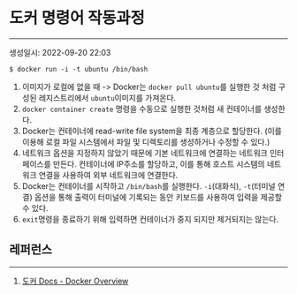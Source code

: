# 도커 명령어 작동과정
---
생성일시: 2022-09-20 22:03

```shell
$ docker run -i -t ubuntu /bin/bash
```
1. 이미지가 로컬에 없을 때 -> Docker는 ``docker pull ubuntu``를 실행한 것 처럼 구성된 레지스트리에서 ``ubuntu``이미지를 가져온다.
2. ``docker container create`` 명령을 수동으로 실행한 것처럼 새 컨테이너를 생성한다.
3. Docker는 컨테이너에 read-write file system을 최종 계층으로 할당한다. (이를 이용해 로컬 파일 시스템에서 파일 및 디렉토리를 생성하거나 수정할 수 있다.)
4. 네트워크 옵션을 지정하지 않았기 때문에 기본 네트워크에 연결하는 네트워크 인터페이스를 만든다. 컨테이너에 IP주소를 할당하고, 이를 통해 호스트 시스템의 네트워크 연결을 사용하여 외부 네트워크에 연결한다.
5. Docker는 컨테이너를 시작하고 ``/bin/bash``를 실행한다. ``-i``(대화식),  ``-t``(터미널 연결) 옵션을 통해 출력이 터미널에 기록되는 동안 키보드를 사용하여 입력을 제공할 수 있다.
6. ``exit``명령을 종료하기 위해 입력하면 컨테이너가 중지 되지만 제거되지는 않는다.

## 레퍼런스
---
1. [도커 Docs - Docker Overview](https://docs.docker.com/get-started/overview/)
